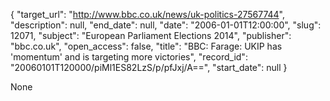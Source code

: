 {
  "target_url": "http://www.bbc.co.uk/news/uk-politics-27567744", 
  "description": null, 
  "end_date": null, 
  "date": "2006-01-01T12:00:00", 
  "slug": 12071, 
  "subject": "European Parliament Elections 2014", 
  "publisher": "bbc.co.uk", 
  "open_access": false, 
  "title": "BBC:  Farage: UKIP has 'momentum' and is targeting more victories", 
  "record_id": "20060101T120000/piMl1ES82LzS/p/pfJxj/A==", 
  "start_date": null
}

None